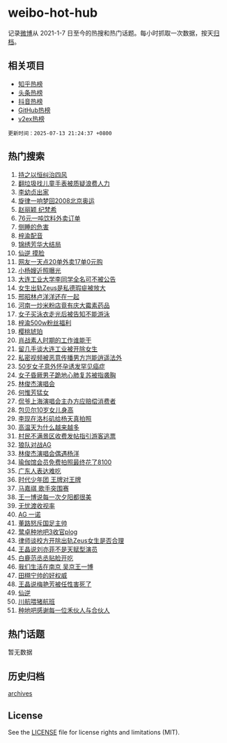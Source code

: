 # weibo-hot-hub

记录[微博](https://www.weibo.com)从 2021-1-7 日至今的热搜和热门话题。每小时抓取一次数据，按天[归档](archives)。

## 相关项目

- [知乎热榜](https://github.com/lonnyzhang423/zhihu-hot-hub)
- [头条热榜](https://github.com/lonnyzhang423/toutiao-hot-hub)
- [抖音热榜](https://github.com/lonnyzhang423/douyin-hot-hub)
- [GitHub热榜](https://github.com/lonnyzhang423/github-hot-hub)
- [v2ex热榜](https://github.com/lonnyzhang423/v2ex-hot-hub)


`更新时间：2025-07-13 21:24:37 +0800`

## 热门搜索

1. [持之以恒纠治四风](https://m.weibo.cn/search?containerid=100103type%3D1%26t%3D10%26q%3D%23%E6%8C%81%E4%B9%8B%E4%BB%A5%E6%81%92%E7%BA%A0%E6%B2%BB%E5%9B%9B%E9%A3%8E%23&stream_entry_id=51&isnewpage=1&extparam=seat%3D1%26pos%3D0%26dgr%3D0%26filter_type%3Drealtimehot%26stream_entry_id%3D51%26c_type%3D51%26q%3D%2523%25E6%258C%2581%25E4%25B9%258B%25E4%25BB%25A5%25E6%2581%2592%25E7%25BA%25A0%25E6%25B2%25BB%25E5%259B%259B%25E9%25A3%258E%2523%26cate%3D10103%26display_time%3D1752413075%26pre_seqid%3D175241307559300564119)
1. [翻垃圾找儿童手表被质疑浪费人力](https://m.weibo.cn/search?containerid=100103type%3D1%26t%3D10%26q%3D%23%E7%BF%BB%E5%9E%83%E5%9C%BE%E6%89%BE%E5%84%BF%E7%AB%A5%E6%89%8B%E8%A1%A8%E8%A2%AB%E8%B4%A8%E7%96%91%E6%B5%AA%E8%B4%B9%E4%BA%BA%E5%8A%9B%23&stream_entry_id=31&isnewpage=1&extparam=seat%3D1%26band_rank%3D1%26dgr%3D0%26stream_entry_id%3D31%26pos%3D0%26cate%3D5001%26filter_type%3Drealtimehot%26lcate%3D5001%26c_type%3D31%26q%3D%2523%25E7%25BF%25BB%25E5%259E%2583%25E5%259C%25BE%25E6%2589%25BE%25E5%2584%25BF%25E7%25AB%25A5%25E6%2589%258B%25E8%25A1%25A8%25E8%25A2%25AB%25E8%25B4%25A8%25E7%2596%2591%25E6%25B5%25AA%25E8%25B4%25B9%25E4%25BA%25BA%25E5%258A%259B%2523%26flag%3D0%26realpos%3D1%26display_time%3D1752413075%26pre_seqid%3D175241307559300564119)
1. [李幼贞出家](https://m.weibo.cn/search?containerid=100103type%3D1%26t%3D10%26q%3D%23%E6%9D%8E%E5%B9%BC%E8%B4%9E%E5%87%BA%E5%AE%B6%23&stream_entry_id=31&isnewpage=1&extparam=seat%3D1%26band_rank%3D2%26dgr%3D0%26stream_entry_id%3D31%26pos%3D1%26cate%3D5001%26filter_type%3Drealtimehot%26lcate%3D5001%26c_type%3D31%26q%3D%2523%25E6%259D%258E%25E5%25B9%25BC%25E8%25B4%259E%25E5%2587%25BA%25E5%25AE%25B6%2523%26flag%3D1%26realpos%3D2%26display_time%3D1752413075%26pre_seqid%3D175241307559300564119)
1. [旋律一响梦回2008北京奥运](https://m.weibo.cn/search?containerid=100103type%3D1%26t%3D10%26q%3D%23%E6%97%8B%E5%BE%8B%E4%B8%80%E5%93%8D%E6%A2%A6%E5%9B%9E2008%E5%8C%97%E4%BA%AC%E5%A5%A5%E8%BF%90%23&stream_entry_id=31&isnewpage=1&extparam=seat%3D1%26band_rank%3D3%26dgr%3D0%26stream_entry_id%3D31%26pos%3D2%26cate%3D5001%26filter_type%3Drealtimehot%26lcate%3D5001%26c_type%3D31%26q%3D%2523%25E6%2597%258B%25E5%25BE%258B%25E4%25B8%2580%25E5%2593%258D%25E6%25A2%25A6%25E5%259B%259E2008%25E5%258C%2597%25E4%25BA%25AC%25E5%25A5%25A5%25E8%25BF%2590%2523%26flag%3D0%26realpos%3D3%26display_time%3D1752413075%26pre_seqid%3D175241307559300564119)
1. [赵丽颖 纪梵希](https://m.weibo.cn/search?containerid=100103type%3D1%26t%3D10%26q%3D%E8%B5%B5%E4%B8%BD%E9%A2%96+%E7%BA%AA%E6%A2%B5%E5%B8%8C&stream_entry_id=31&isnewpage=1&extparam=seat%3D1%26band_rank%3D4%26dgr%3D0%26stream_entry_id%3D31%26pos%3D3%26cate%3D5001%26filter_type%3Drealtimehot%26lcate%3D5001%26c_type%3D31%26q%3D%25E8%25B5%25B5%25E4%25B8%25BD%25E9%25A2%2596%2520%25E7%25BA%25AA%25E6%25A2%25B5%25E5%25B8%258C%26flag%3D1%26realpos%3D4%26display_time%3D1752413075%26pre_seqid%3D175241307559300564119)
1. [76元一吨饮料外卖订单](https://m.weibo.cn/search?containerid=100103type%3D1%26t%3D10%26q%3D76%E5%85%83%E4%B8%80%E5%90%A8%E9%A5%AE%E6%96%99%E5%A4%96%E5%8D%96%E8%AE%A2%E5%8D%95&stream_entry_id=31&isnewpage=1&extparam=seat%3D1%26band_rank%3D5%26dgr%3D0%26stream_entry_id%3D31%26pos%3D4%26cate%3D5001%26filter_type%3Drealtimehot%26lcate%3D5001%26c_type%3D31%26q%3D76%25E5%2585%2583%25E4%25B8%2580%25E5%2590%25A8%25E9%25A5%25AE%25E6%2596%2599%25E5%25A4%2596%25E5%258D%2596%25E8%25AE%25A2%25E5%258D%2595%26flag%3D1%26realpos%3D5%26display_time%3D1752413075%26pre_seqid%3D175241307559300564119)
1. [侧睡的危害](https://m.weibo.cn/search?containerid=100103type%3D1%26t%3D10%26q%3D%E4%BE%A7%E7%9D%A1%E7%9A%84%E5%8D%B1%E5%AE%B3&stream_entry_id=31&isnewpage=1&extparam=seat%3D1%26band_rank%3D6%26dgr%3D0%26stream_entry_id%3D31%26pos%3D5%26cate%3D5001%26filter_type%3Drealtimehot%26lcate%3D5001%26c_type%3D31%26q%3D%25E4%25BE%25A7%25E7%259D%25A1%25E7%259A%2584%25E5%258D%25B1%25E5%25AE%25B3%26flag%3D0%26realpos%3D6%26display_time%3D1752413075%26pre_seqid%3D175241307559300564119)
1. [梓渝配音](https://m.weibo.cn/search?containerid=100103type%3D1%26t%3D10%26q%3D%E6%A2%93%E6%B8%9D%E9%85%8D%E9%9F%B3&stream_entry_id=31&isnewpage=1&extparam=seat%3D1%26band_rank%3D7%26dgr%3D0%26stream_entry_id%3D31%26pos%3D6%26cate%3D5001%26filter_type%3Drealtimehot%26lcate%3D5001%26c_type%3D31%26q%3D%25E6%25A2%2593%25E6%25B8%259D%25E9%2585%258D%25E9%259F%25B3%26flag%3D1%26realpos%3D7%26display_time%3D1752413075%26pre_seqid%3D175241307559300564119)
1. [锦绣芳华大结局](https://m.weibo.cn/search?containerid=100103type%3D1%26t%3D10%26q%3D%E9%94%A6%E7%BB%A3%E8%8A%B3%E5%8D%8E%E5%A4%A7%E7%BB%93%E5%B1%80&stream_entry_id=31&isnewpage=1&extparam=seat%3D1%26band_rank%3D8%26dgr%3D0%26stream_entry_id%3D31%26pos%3D7%26cate%3D5001%26filter_type%3Drealtimehot%26lcate%3D5001%26c_type%3D31%26q%3D%25E9%2594%25A6%25E7%25BB%25A3%25E8%258A%25B3%25E5%258D%258E%25E5%25A4%25A7%25E7%25BB%2593%25E5%25B1%2580%26flag%3D0%26realpos%3D8%26display_time%3D1752413075%26pre_seqid%3D175241307559300564119)
1. [仙逆 摸脸](https://m.weibo.cn/search?containerid=100103type%3D1%26t%3D10%26q%3D%E4%BB%99%E9%80%86+%E6%91%B8%E8%84%B8&stream_entry_id=31&isnewpage=1&extparam=seat%3D1%26band_rank%3D9%26dgr%3D0%26stream_entry_id%3D31%26pos%3D8%26cate%3D5001%26filter_type%3Drealtimehot%26lcate%3D5001%26c_type%3D31%26q%3D%25E4%25BB%2599%25E9%2580%2586%2520%25E6%2591%25B8%25E8%2584%25B8%26flag%3D0%26realpos%3D9%26display_time%3D1752413075%26pre_seqid%3D175241307559300564119)
1. [网友一天点20单外卖17单0元购](https://m.weibo.cn/search?containerid=100103type%3D1%26t%3D10%26q%3D%23%E7%BD%91%E5%8F%8B%E4%B8%80%E5%A4%A9%E7%82%B920%E5%8D%95%E5%A4%96%E5%8D%9617%E5%8D%950%E5%85%83%E8%B4%AD%23&stream_entry_id=31&isnewpage=1&extparam=seat%3D1%26band_rank%3D10%26dgr%3D0%26stream_entry_id%3D31%26pos%3D9%26cate%3D5001%26filter_type%3Drealtimehot%26lcate%3D5001%26c_type%3D31%26q%3D%2523%25E7%25BD%2591%25E5%258F%258B%25E4%25B8%2580%25E5%25A4%25A9%25E7%2582%25B920%25E5%258D%2595%25E5%25A4%2596%25E5%258D%259617%25E5%258D%25950%25E5%2585%2583%25E8%25B4%25AD%2523%26flag%3D1%26realpos%3D10%26display_time%3D1752413075%26pre_seqid%3D175241307559300564119)
1. [小杨嫂近照曝光](https://m.weibo.cn/search?containerid=100103type%3D1%26t%3D10%26q%3D%23%E5%B0%8F%E6%9D%A8%E5%AB%82%E8%BF%91%E7%85%A7%E6%9B%9D%E5%85%89%23&stream_entry_id=31&isnewpage=1&extparam=seat%3D1%26band_rank%3D11%26dgr%3D0%26stream_entry_id%3D31%26pos%3D10%26cate%3D5001%26filter_type%3Drealtimehot%26lcate%3D5001%26c_type%3D31%26q%3D%2523%25E5%25B0%258F%25E6%259D%25A8%25E5%25AB%2582%25E8%25BF%2591%25E7%2585%25A7%25E6%259B%259D%25E5%2585%2589%2523%26flag%3D1%26realpos%3D11%26display_time%3D1752413075%26pre_seqid%3D175241307559300564119)
1. [大连工业大学李同学全名可不被公告](https://m.weibo.cn/search?containerid=100103type%3D1%26t%3D10%26q%3D%23%E5%A4%A7%E8%BF%9E%E5%B7%A5%E4%B8%9A%E5%A4%A7%E5%AD%A6%E6%9D%8E%E5%90%8C%E5%AD%A6%E5%85%A8%E5%90%8D%E5%8F%AF%E4%B8%8D%E8%A2%AB%E5%85%AC%E5%91%8A%23&stream_entry_id=31&isnewpage=1&extparam=seat%3D1%26band_rank%3D12%26dgr%3D0%26stream_entry_id%3D31%26pos%3D11%26cate%3D5001%26filter_type%3Drealtimehot%26lcate%3D5001%26c_type%3D31%26q%3D%2523%25E5%25A4%25A7%25E8%25BF%259E%25E5%25B7%25A5%25E4%25B8%259A%25E5%25A4%25A7%25E5%25AD%25A6%25E6%259D%258E%25E5%2590%258C%25E5%25AD%25A6%25E5%2585%25A8%25E5%2590%258D%25E5%258F%25AF%25E4%25B8%258D%25E8%25A2%25AB%25E5%2585%25AC%25E5%2591%258A%2523%26flag%3D2%26realpos%3D12%26display_time%3D1752413075%26pre_seqid%3D175241307559300564119)
1. [女生出轨Zeus是私德瑕疵被放大](https://m.weibo.cn/search?containerid=100103type%3D1%26t%3D10%26q%3D%23%E5%A5%B3%E7%94%9F%E5%87%BA%E8%BD%A8Zeus%E6%98%AF%E7%A7%81%E5%BE%B7%E7%91%95%E7%96%B5%E8%A2%AB%E6%94%BE%E5%A4%A7%23&stream_entry_id=31&isnewpage=1&extparam=seat%3D1%26band_rank%3D13%26dgr%3D0%26stream_entry_id%3D31%26pos%3D12%26cate%3D5001%26filter_type%3Drealtimehot%26lcate%3D5001%26c_type%3D31%26q%3D%2523%25E5%25A5%25B3%25E7%2594%259F%25E5%2587%25BA%25E8%25BD%25A8Zeus%25E6%2598%25AF%25E7%25A7%2581%25E5%25BE%25B7%25E7%2591%2595%25E7%2596%25B5%25E8%25A2%25AB%25E6%2594%25BE%25E5%25A4%25A7%2523%26flag%3D2%26realpos%3D13%26display_time%3D1752413075%26pre_seqid%3D175241307559300564119)
1. [邢昭林卢洋洋还在一起](https://m.weibo.cn/search?containerid=100103type%3D1%26t%3D10%26q%3D%E9%82%A2%E6%98%AD%E6%9E%97%E5%8D%A2%E6%B4%8B%E6%B4%8B%E8%BF%98%E5%9C%A8%E4%B8%80%E8%B5%B7&stream_entry_id=31&isnewpage=1&extparam=seat%3D1%26band_rank%3D14%26dgr%3D0%26stream_entry_id%3D31%26pos%3D13%26cate%3D5001%26filter_type%3Drealtimehot%26lcate%3D5001%26c_type%3D31%26q%3D%25E9%2582%25A2%25E6%2598%25AD%25E6%259E%2597%25E5%258D%25A2%25E6%25B4%258B%25E6%25B4%258B%25E8%25BF%2598%25E5%259C%25A8%25E4%25B8%2580%25E8%25B5%25B7%26flag%3D2%26realpos%3D14%26display_time%3D1752413075%26pre_seqid%3D175241307559300564119)
1. [河南一炒米粉店竟有庆大霉素药品](https://m.weibo.cn/search?containerid=100103type%3D1%26t%3D10%26q%3D%23%E6%B2%B3%E5%8D%97%E4%B8%80%E7%82%92%E7%B1%B3%E7%B2%89%E5%BA%97%E7%AB%9F%E6%9C%89%E5%BA%86%E5%A4%A7%E9%9C%89%E7%B4%A0%E8%8D%AF%E5%93%81%23&stream_entry_id=31&isnewpage=1&extparam=seat%3D1%26band_rank%3D15%26dgr%3D0%26stream_entry_id%3D31%26pos%3D14%26cate%3D5001%26filter_type%3Drealtimehot%26lcate%3D5001%26c_type%3D31%26q%3D%2523%25E6%25B2%25B3%25E5%258D%2597%25E4%25B8%2580%25E7%2582%2592%25E7%25B1%25B3%25E7%25B2%2589%25E5%25BA%2597%25E7%25AB%259F%25E6%259C%2589%25E5%25BA%2586%25E5%25A4%25A7%25E9%259C%2589%25E7%25B4%25A0%25E8%258D%25AF%25E5%2593%2581%2523%26flag%3D1%26realpos%3D15%26display_time%3D1752413075%26pre_seqid%3D175241307559300564119)
1. [女子买泳衣走光后被告知不能游泳](https://m.weibo.cn/search?containerid=100103type%3D1%26t%3D10%26q%3D%23%E5%A5%B3%E5%AD%90%E4%B9%B0%E6%B3%B3%E8%A1%A3%E8%B5%B0%E5%85%89%E5%90%8E%E8%A2%AB%E5%91%8A%E7%9F%A5%E4%B8%8D%E8%83%BD%E6%B8%B8%E6%B3%B3%23&stream_entry_id=31&isnewpage=1&extparam=seat%3D1%26band_rank%3D16%26dgr%3D0%26stream_entry_id%3D31%26pos%3D15%26cate%3D5001%26filter_type%3Drealtimehot%26lcate%3D5001%26c_type%3D31%26q%3D%2523%25E5%25A5%25B3%25E5%25AD%2590%25E4%25B9%25B0%25E6%25B3%25B3%25E8%25A1%25A3%25E8%25B5%25B0%25E5%2585%2589%25E5%2590%258E%25E8%25A2%25AB%25E5%2591%258A%25E7%259F%25A5%25E4%25B8%258D%25E8%2583%25BD%25E6%25B8%25B8%25E6%25B3%25B3%2523%26flag%3D0%26realpos%3D16%26display_time%3D1752413075%26pre_seqid%3D175241307559300564119)
1. [梓渝500w粉丝福利](https://m.weibo.cn/search?containerid=100103type%3D1%26t%3D10%26q%3D%23%E6%A2%93%E6%B8%9D500w%E7%B2%89%E4%B8%9D%E7%A6%8F%E5%88%A9%23&stream_entry_id=31&isnewpage=1&extparam=seat%3D1%26band_rank%3D17%26dgr%3D0%26stream_entry_id%3D31%26pos%3D16%26cate%3D5001%26filter_type%3Drealtimehot%26lcate%3D5001%26c_type%3D31%26q%3D%2523%25E6%25A2%2593%25E6%25B8%259D500w%25E7%25B2%2589%25E4%25B8%259D%25E7%25A6%258F%25E5%2588%25A9%2523%26flag%3D2%26realpos%3D17%26display_time%3D1752413075%26pre_seqid%3D175241307559300564119)
1. [樱桃琥珀](https://m.weibo.cn/search?containerid=100103type%3D1%26t%3D10%26q%3D%E6%A8%B1%E6%A1%83%E7%90%A5%E7%8F%80&stream_entry_id=31&isnewpage=1&extparam=seat%3D1%26band_rank%3D18%26dgr%3D0%26stream_entry_id%3D31%26pos%3D17%26cate%3D5001%26filter_type%3Drealtimehot%26lcate%3D5001%26c_type%3D31%26q%3D%25E6%25A8%25B1%25E6%25A1%2583%25E7%2590%25A5%25E7%258F%2580%26flag%3D1%26realpos%3D18%26display_time%3D1752413075%26pre_seqid%3D175241307559300564119)
1. [肖战素人时期的工作谁能干](https://m.weibo.cn/search?containerid=100103type%3D1%26t%3D10%26q%3D%23%E8%82%96%E6%88%98%E7%B4%A0%E4%BA%BA%E6%97%B6%E6%9C%9F%E7%9A%84%E5%B7%A5%E4%BD%9C%E8%B0%81%E8%83%BD%E5%B9%B2%23&stream_entry_id=31&isnewpage=1&extparam=seat%3D1%26band_rank%3D19%26dgr%3D0%26stream_entry_id%3D31%26pos%3D18%26cate%3D5001%26filter_type%3Drealtimehot%26lcate%3D5001%26c_type%3D31%26q%3D%2523%25E8%2582%2596%25E6%2588%2598%25E7%25B4%25A0%25E4%25BA%25BA%25E6%2597%25B6%25E6%259C%259F%25E7%259A%2584%25E5%25B7%25A5%25E4%25BD%259C%25E8%25B0%2581%25E8%2583%25BD%25E5%25B9%25B2%2523%26flag%3D1%26realpos%3D19%26display_time%3D1752413075%26pre_seqid%3D175241307559300564119)
1. [留几手谈大连工业被开除女生](https://m.weibo.cn/search?containerid=100103type%3D1%26t%3D10%26q%3D%23%E7%95%99%E5%87%A0%E6%89%8B%E8%B0%88%E5%A4%A7%E8%BF%9E%E5%B7%A5%E4%B8%9A%E8%A2%AB%E5%BC%80%E9%99%A4%E5%A5%B3%E7%94%9F%23&stream_entry_id=31&isnewpage=1&extparam=seat%3D1%26band_rank%3D20%26dgr%3D0%26stream_entry_id%3D31%26pos%3D19%26cate%3D5001%26filter_type%3Drealtimehot%26lcate%3D5001%26c_type%3D31%26q%3D%2523%25E7%2595%2599%25E5%2587%25A0%25E6%2589%258B%25E8%25B0%2588%25E5%25A4%25A7%25E8%25BF%259E%25E5%25B7%25A5%25E4%25B8%259A%25E8%25A2%25AB%25E5%25BC%2580%25E9%2599%25A4%25E5%25A5%25B3%25E7%2594%259F%2523%26flag%3D1%26realpos%3D20%26display_time%3D1752413075%26pre_seqid%3D175241307559300564119)
1. [私密视频被恶意传播男方岂能逍遥法外](https://m.weibo.cn/search?containerid=100103type%3D1%26t%3D10%26q%3D%23%E7%A7%81%E5%AF%86%E8%A7%86%E9%A2%91%E8%A2%AB%E6%81%B6%E6%84%8F%E4%BC%A0%E6%92%AD%E7%94%B7%E6%96%B9%E5%B2%82%E8%83%BD%E9%80%8D%E9%81%A5%E6%B3%95%E5%A4%96%23&stream_entry_id=31&isnewpage=1&extparam=seat%3D1%26band_rank%3D21%26dgr%3D0%26stream_entry_id%3D31%26pos%3D20%26cate%3D5001%26filter_type%3Drealtimehot%26lcate%3D5001%26c_type%3D31%26q%3D%2523%25E7%25A7%2581%25E5%25AF%2586%25E8%25A7%2586%25E9%25A2%2591%25E8%25A2%25AB%25E6%2581%25B6%25E6%2584%258F%25E4%25BC%25A0%25E6%2592%25AD%25E7%2594%25B7%25E6%2596%25B9%25E5%25B2%2582%25E8%2583%25BD%25E9%2580%258D%25E9%2581%25A5%25E6%25B3%2595%25E5%25A4%2596%2523%26flag%3D2%26realpos%3D21%26display_time%3D1752413075%26pre_seqid%3D175241307559300564119)
1. [50岁女子意外怀孕诱发罕见癌症](https://m.weibo.cn/search?containerid=100103type%3D1%26t%3D10%26q%3D%2350%E5%B2%81%E5%A5%B3%E5%AD%90%E6%84%8F%E5%A4%96%E6%80%80%E5%AD%95%E8%AF%B1%E5%8F%91%E7%BD%95%E8%A7%81%E7%99%8C%E7%97%87%23&stream_entry_id=31&isnewpage=1&extparam=seat%3D1%26band_rank%3D22%26dgr%3D0%26stream_entry_id%3D31%26pos%3D21%26cate%3D5001%26filter_type%3Drealtimehot%26lcate%3D5001%26c_type%3D31%26q%3D%252350%25E5%25B2%2581%25E5%25A5%25B3%25E5%25AD%2590%25E6%2584%258F%25E5%25A4%2596%25E6%2580%2580%25E5%25AD%2595%25E8%25AF%25B1%25E5%258F%2591%25E7%25BD%2595%25E8%25A7%2581%25E7%2599%258C%25E7%2597%2587%2523%26flag%3D1%26realpos%3D22%26display_time%3D1752413075%26pre_seqid%3D175241307559300564119)
1. [女子昏厥男子跪地心肺复苏被指袭胸](https://m.weibo.cn/search?containerid=100103type%3D1%26t%3D10%26q%3D%23%E5%A5%B3%E5%AD%90%E6%98%8F%E5%8E%A5%E7%94%B7%E5%AD%90%E8%B7%AA%E5%9C%B0%E5%BF%83%E8%82%BA%E5%A4%8D%E8%8B%8F%E8%A2%AB%E6%8C%87%E8%A2%AD%E8%83%B8%23&stream_entry_id=31&isnewpage=1&extparam=seat%3D1%26band_rank%3D23%26dgr%3D0%26stream_entry_id%3D31%26pos%3D22%26cate%3D5001%26filter_type%3Drealtimehot%26lcate%3D5001%26c_type%3D31%26q%3D%2523%25E5%25A5%25B3%25E5%25AD%2590%25E6%2598%258F%25E5%258E%25A5%25E7%2594%25B7%25E5%25AD%2590%25E8%25B7%25AA%25E5%259C%25B0%25E5%25BF%2583%25E8%2582%25BA%25E5%25A4%258D%25E8%258B%258F%25E8%25A2%25AB%25E6%258C%2587%25E8%25A2%25AD%25E8%2583%25B8%2523%26flag%3D0%26realpos%3D23%26display_time%3D1752413075%26pre_seqid%3D175241307559300564119)
1. [林俊杰演唱会](https://m.weibo.cn/search?containerid=100103type%3D1%26t%3D10%26q%3D%E6%9E%97%E4%BF%8A%E6%9D%B0%E6%BC%94%E5%94%B1%E4%BC%9A&stream_entry_id=31&isnewpage=1&extparam=seat%3D1%26band_rank%3D24%26dgr%3D0%26stream_entry_id%3D31%26pos%3D23%26cate%3D5001%26filter_type%3Drealtimehot%26lcate%3D5001%26c_type%3D31%26q%3D%25E6%259E%2597%25E4%25BF%258A%25E6%259D%25B0%25E6%25BC%2594%25E5%2594%25B1%25E4%25BC%259A%26flag%3D0%26realpos%3D24%26display_time%3D1752413075%26pre_seqid%3D175241307559300564119)
1. [何惟芳猛女](https://m.weibo.cn/search?containerid=100103type%3D1%26t%3D10%26q%3D%E4%BD%95%E6%83%9F%E8%8A%B3%E7%8C%9B%E5%A5%B3&stream_entry_id=31&isnewpage=1&extparam=seat%3D1%26band_rank%3D25%26dgr%3D0%26stream_entry_id%3D31%26pos%3D24%26cate%3D5001%26filter_type%3Drealtimehot%26lcate%3D5001%26c_type%3D31%26q%3D%25E4%25BD%2595%25E6%2583%259F%25E8%258A%25B3%25E7%258C%259B%25E5%25A5%25B3%26flag%3D1%26realpos%3D25%26display_time%3D1752413075%26pre_seqid%3D175241307559300564119)
1. [侃爷上海演唱会主办方应赔偿消费者](https://m.weibo.cn/search?containerid=100103type%3D1%26t%3D10%26q%3D%23%E4%BE%83%E7%88%B7%E4%B8%8A%E6%B5%B7%E6%BC%94%E5%94%B1%E4%BC%9A%E4%B8%BB%E5%8A%9E%E6%96%B9%E5%BA%94%E8%B5%94%E5%81%BF%E6%B6%88%E8%B4%B9%E8%80%85%23&stream_entry_id=31&isnewpage=1&extparam=seat%3D1%26band_rank%3D26%26dgr%3D0%26stream_entry_id%3D31%26pos%3D25%26cate%3D5001%26filter_type%3Drealtimehot%26lcate%3D5001%26c_type%3D31%26q%3D%2523%25E4%25BE%2583%25E7%2588%25B7%25E4%25B8%258A%25E6%25B5%25B7%25E6%25BC%2594%25E5%2594%25B1%25E4%25BC%259A%25E4%25B8%25BB%25E5%258A%259E%25E6%2596%25B9%25E5%25BA%2594%25E8%25B5%2594%25E5%2581%25BF%25E6%25B6%2588%25E8%25B4%25B9%25E8%2580%2585%2523%26flag%3D1%26realpos%3D26%26display_time%3D1752413075%26pre_seqid%3D175241307559300564119)
1. [包贝尔10岁女儿身高](https://m.weibo.cn/search?containerid=100103type%3D1%26t%3D10%26q%3D%23%E5%8C%85%E8%B4%9D%E5%B0%9410%E5%B2%81%E5%A5%B3%E5%84%BF%E8%BA%AB%E9%AB%98%23&stream_entry_id=31&isnewpage=1&extparam=seat%3D1%26band_rank%3D27%26dgr%3D0%26stream_entry_id%3D31%26pos%3D26%26cate%3D5001%26filter_type%3Drealtimehot%26lcate%3D5001%26c_type%3D31%26q%3D%2523%25E5%258C%2585%25E8%25B4%259D%25E5%25B0%259410%25E5%25B2%2581%25E5%25A5%25B3%25E5%2584%25BF%25E8%25BA%25AB%25E9%25AB%2598%2523%26flag%3D0%26realpos%3D27%26display_time%3D1752413075%26pre_seqid%3D175241307559300564119)
1. [李现在洛杉矶给杨天真拍照](https://m.weibo.cn/search?containerid=100103type%3D1%26t%3D10%26q%3D%23%E6%9D%8E%E7%8E%B0%E5%9C%A8%E6%B4%9B%E6%9D%89%E7%9F%B6%E7%BB%99%E6%9D%A8%E5%A4%A9%E7%9C%9F%E6%8B%8D%E7%85%A7%23&stream_entry_id=31&isnewpage=1&extparam=seat%3D1%26band_rank%3D28%26dgr%3D0%26stream_entry_id%3D31%26pos%3D27%26cate%3D5001%26filter_type%3Drealtimehot%26lcate%3D5001%26c_type%3D31%26q%3D%2523%25E6%259D%258E%25E7%258E%25B0%25E5%259C%25A8%25E6%25B4%259B%25E6%259D%2589%25E7%259F%25B6%25E7%25BB%2599%25E6%259D%25A8%25E5%25A4%25A9%25E7%259C%259F%25E6%258B%258D%25E7%2585%25A7%2523%26flag%3D0%26realpos%3D28%26display_time%3D1752413075%26pre_seqid%3D175241307559300564119)
1. [高温天为什么越来越多](https://m.weibo.cn/search?containerid=100103type%3D1%26t%3D10%26q%3D%23%E9%AB%98%E6%B8%A9%E5%A4%A9%E4%B8%BA%E4%BB%80%E4%B9%88%E8%B6%8A%E6%9D%A5%E8%B6%8A%E5%A4%9A%23&stream_entry_id=31&isnewpage=1&extparam=seat%3D1%26band_rank%3D29%26dgr%3D0%26stream_entry_id%3D31%26pos%3D28%26cate%3D5001%26filter_type%3Drealtimehot%26lcate%3D5001%26c_type%3D31%26q%3D%2523%25E9%25AB%2598%25E6%25B8%25A9%25E5%25A4%25A9%25E4%25B8%25BA%25E4%25BB%2580%25E4%25B9%2588%25E8%25B6%258A%25E6%259D%25A5%25E8%25B6%258A%25E5%25A4%259A%2523%26flag%3D0%26realpos%3D29%26display_time%3D1752413075%26pre_seqid%3D175241307559300564119)
1. [村民不满景区收费发帖指引游客逃票](https://m.weibo.cn/search?containerid=100103type%3D1%26t%3D10%26q%3D%23%E6%9D%91%E6%B0%91%E4%B8%8D%E6%BB%A1%E6%99%AF%E5%8C%BA%E6%94%B6%E8%B4%B9%E5%8F%91%E5%B8%96%E6%8C%87%E5%BC%95%E6%B8%B8%E5%AE%A2%E9%80%83%E7%A5%A8%23&stream_entry_id=31&isnewpage=1&extparam=seat%3D1%26band_rank%3D30%26dgr%3D0%26stream_entry_id%3D31%26pos%3D29%26cate%3D5001%26filter_type%3Drealtimehot%26lcate%3D5001%26c_type%3D31%26q%3D%2523%25E6%259D%2591%25E6%25B0%2591%25E4%25B8%258D%25E6%25BB%25A1%25E6%2599%25AF%25E5%258C%25BA%25E6%2594%25B6%25E8%25B4%25B9%25E5%258F%2591%25E5%25B8%2596%25E6%258C%2587%25E5%25BC%2595%25E6%25B8%25B8%25E5%25AE%25A2%25E9%2580%2583%25E7%25A5%25A8%2523%26flag%3D1%26realpos%3D30%26display_time%3D1752413075%26pre_seqid%3D175241307559300564119)
1. [狼队对战AG](https://m.weibo.cn/search?containerid=100103type%3D1%26t%3D10%26q%3D%23%E7%8B%BC%E9%98%9F%E5%AF%B9%E6%88%98AG%23&stream_entry_id=31&isnewpage=1&extparam=seat%3D1%26band_rank%3D31%26dgr%3D0%26stream_entry_id%3D31%26pos%3D30%26cate%3D5001%26filter_type%3Drealtimehot%26lcate%3D5001%26c_type%3D31%26q%3D%2523%25E7%258B%25BC%25E9%2598%259F%25E5%25AF%25B9%25E6%2588%2598AG%2523%26flag%3D1%26realpos%3D31%26display_time%3D1752413075%26pre_seqid%3D175241307559300564119)
1. [林俊杰演唱会偶遇杨洋](https://m.weibo.cn/search?containerid=100103type%3D1%26t%3D10%26q%3D%23%E6%9E%97%E4%BF%8A%E6%9D%B0%E6%BC%94%E5%94%B1%E4%BC%9A%E5%81%B6%E9%81%87%E6%9D%A8%E6%B4%8B%23&stream_entry_id=31&isnewpage=1&extparam=seat%3D1%26band_rank%3D32%26dgr%3D0%26stream_entry_id%3D31%26pos%3D31%26cate%3D5001%26filter_type%3Drealtimehot%26lcate%3D5001%26c_type%3D31%26q%3D%2523%25E6%259E%2597%25E4%25BF%258A%25E6%259D%25B0%25E6%25BC%2594%25E5%2594%25B1%25E4%25BC%259A%25E5%2581%25B6%25E9%2581%2587%25E6%259D%25A8%25E6%25B4%258B%2523%26flag%3D1%26realpos%3D32%26display_time%3D1752413075%26pre_seqid%3D175241307559300564119)
1. [瑜伽馆会员免费拍照最终花了8100](https://m.weibo.cn/search?containerid=100103type%3D1%26t%3D10%26q%3D%23%E7%91%9C%E4%BC%BD%E9%A6%86%E4%BC%9A%E5%91%98%E5%85%8D%E8%B4%B9%E6%8B%8D%E7%85%A7%E6%9C%80%E7%BB%88%E8%8A%B1%E4%BA%868100%23&stream_entry_id=31&isnewpage=1&extparam=seat%3D1%26band_rank%3D33%26dgr%3D0%26stream_entry_id%3D31%26pos%3D32%26cate%3D5001%26filter_type%3Drealtimehot%26lcate%3D5001%26c_type%3D31%26q%3D%2523%25E7%2591%259C%25E4%25BC%25BD%25E9%25A6%2586%25E4%25BC%259A%25E5%2591%2598%25E5%2585%258D%25E8%25B4%25B9%25E6%258B%258D%25E7%2585%25A7%25E6%259C%2580%25E7%25BB%2588%25E8%258A%25B1%25E4%25BA%25868100%2523%26flag%3D1%26realpos%3D33%26display_time%3D1752413075%26pre_seqid%3D175241307559300564119)
1. [广东人表达难吃](https://m.weibo.cn/search?containerid=100103type%3D1%26t%3D10%26q%3D%E5%B9%BF%E4%B8%9C%E4%BA%BA%E8%A1%A8%E8%BE%BE%E9%9A%BE%E5%90%83&stream_entry_id=31&isnewpage=1&extparam=seat%3D1%26band_rank%3D34%26dgr%3D0%26stream_entry_id%3D31%26pos%3D33%26cate%3D5001%26filter_type%3Drealtimehot%26lcate%3D5001%26c_type%3D31%26q%3D%25E5%25B9%25BF%25E4%25B8%259C%25E4%25BA%25BA%25E8%25A1%25A8%25E8%25BE%25BE%25E9%259A%25BE%25E5%2590%2583%26flag%3D1%26realpos%3D34%26display_time%3D1752413075%26pre_seqid%3D175241307559300564119)
1. [时代少年团 王牌对王牌](https://m.weibo.cn/search?containerid=100103type%3D1%26t%3D10%26q%3D%E6%97%B6%E4%BB%A3%E5%B0%91%E5%B9%B4%E5%9B%A2+%E7%8E%8B%E7%89%8C%E5%AF%B9%E7%8E%8B%E7%89%8C&stream_entry_id=31&isnewpage=1&extparam=seat%3D1%26band_rank%3D35%26dgr%3D0%26stream_entry_id%3D31%26pos%3D34%26cate%3D5001%26filter_type%3Drealtimehot%26lcate%3D5001%26c_type%3D31%26q%3D%25E6%2597%25B6%25E4%25BB%25A3%25E5%25B0%2591%25E5%25B9%25B4%25E5%259B%25A2%2520%25E7%258E%258B%25E7%2589%258C%25E5%25AF%25B9%25E7%258E%258B%25E7%2589%258C%26flag%3D1%26realpos%3D35%26display_time%3D1752413075%26pre_seqid%3D175241307559300564119)
1. [马嘉祺 歌手突围赛](https://m.weibo.cn/search?containerid=100103type%3D1%26t%3D10%26q%3D%E9%A9%AC%E5%98%89%E7%A5%BA+%E6%AD%8C%E6%89%8B%E7%AA%81%E5%9B%B4%E8%B5%9B&stream_entry_id=31&isnewpage=1&extparam=seat%3D1%26band_rank%3D36%26dgr%3D0%26stream_entry_id%3D31%26pos%3D35%26cate%3D5001%26filter_type%3Drealtimehot%26lcate%3D5001%26c_type%3D31%26q%3D%25E9%25A9%25AC%25E5%2598%2589%25E7%25A5%25BA%2520%25E6%25AD%258C%25E6%2589%258B%25E7%25AA%2581%25E5%259B%25B4%25E8%25B5%259B%26flag%3D1%26realpos%3D36%26display_time%3D1752413075%26pre_seqid%3D175241307559300564119)
1. [王一博说每一次夕阳都很美](https://m.weibo.cn/search?containerid=100103type%3D1%26t%3D10%26q%3D%23%E7%8E%8B%E4%B8%80%E5%8D%9A%E8%AF%B4%E6%AF%8F%E4%B8%80%E6%AC%A1%E5%A4%95%E9%98%B3%E9%83%BD%E5%BE%88%E7%BE%8E%23&stream_entry_id=31&isnewpage=1&extparam=seat%3D1%26band_rank%3D37%26dgr%3D0%26stream_entry_id%3D31%26pos%3D36%26cate%3D5001%26filter_type%3Drealtimehot%26lcate%3D5001%26c_type%3D31%26q%3D%2523%25E7%258E%258B%25E4%25B8%2580%25E5%258D%259A%25E8%25AF%25B4%25E6%25AF%258F%25E4%25B8%2580%25E6%25AC%25A1%25E5%25A4%2595%25E9%2598%25B3%25E9%2583%25BD%25E5%25BE%2588%25E7%25BE%258E%2523%26flag%3D1%26realpos%3D37%26display_time%3D1752413075%26pre_seqid%3D175241307559300564119)
1. [无忧渡收视率](https://m.weibo.cn/search?containerid=100103type%3D1%26t%3D10%26q%3D%E6%97%A0%E5%BF%A7%E6%B8%A1%E6%94%B6%E8%A7%86%E7%8E%87&stream_entry_id=31&isnewpage=1&extparam=seat%3D1%26band_rank%3D38%26dgr%3D0%26stream_entry_id%3D31%26pos%3D37%26cate%3D5001%26filter_type%3Drealtimehot%26lcate%3D5001%26c_type%3D31%26q%3D%25E6%2597%25A0%25E5%25BF%25A7%25E6%25B8%25A1%25E6%2594%25B6%25E8%25A7%2586%25E7%258E%2587%26flag%3D1%26realpos%3D38%26display_time%3D1752413075%26pre_seqid%3D175241307559300564119)
1. [AG 一诺](https://m.weibo.cn/search?containerid=100103type%3D1%26t%3D10%26q%3DAG+%E4%B8%80%E8%AF%BA&stream_entry_id=31&isnewpage=1&extparam=seat%3D1%26band_rank%3D39%26dgr%3D0%26stream_entry_id%3D31%26pos%3D38%26cate%3D5001%26filter_type%3Drealtimehot%26lcate%3D5001%26c_type%3D31%26q%3DAG%2520%25E4%25B8%2580%25E8%25AF%25BA%26flag%3D1%26realpos%3D39%26display_time%3D1752413075%26pre_seqid%3D175241307559300564119)
1. [董路怒斥国足主帅](https://m.weibo.cn/search?containerid=100103type%3D1%26t%3D10%26q%3D%E8%91%A3%E8%B7%AF%E6%80%92%E6%96%A5%E5%9B%BD%E8%B6%B3%E4%B8%BB%E5%B8%85&stream_entry_id=31&isnewpage=1&extparam=seat%3D1%26band_rank%3D40%26dgr%3D0%26stream_entry_id%3D31%26pos%3D39%26cate%3D5001%26filter_type%3Drealtimehot%26lcate%3D5001%26c_type%3D31%26q%3D%25E8%2591%25A3%25E8%25B7%25AF%25E6%2580%2592%25E6%2596%25A5%25E5%259B%25BD%25E8%25B6%25B3%25E4%25B8%25BB%25E5%25B8%2585%26flag%3D1%26realpos%3D40%26display_time%3D1752413075%26pre_seqid%3D175241307559300564119)
1. [鹭卓种地吧3收官plog](https://m.weibo.cn/search?containerid=100103type%3D1%26t%3D10%26q%3D%E9%B9%AD%E5%8D%93%E7%A7%8D%E5%9C%B0%E5%90%A73%E6%94%B6%E5%AE%98plog&stream_entry_id=31&isnewpage=1&extparam=seat%3D1%26band_rank%3D41%26dgr%3D0%26stream_entry_id%3D31%26pos%3D40%26cate%3D5001%26filter_type%3Drealtimehot%26lcate%3D5001%26c_type%3D31%26q%3D%25E9%25B9%25AD%25E5%258D%2593%25E7%25A7%258D%25E5%259C%25B0%25E5%2590%25A73%25E6%2594%25B6%25E5%25AE%2598plog%26flag%3D1%26realpos%3D41%26display_time%3D1752413075%26pre_seqid%3D175241307559300564119)
1. [律师谈校方开除出轨Zeus女生是否合理](https://m.weibo.cn/search?containerid=100103type%3D1%26t%3D10%26q%3D%23%E5%BE%8B%E5%B8%88%E8%B0%88%E6%A0%A1%E6%96%B9%E5%BC%80%E9%99%A4%E5%87%BA%E8%BD%A8Zeus%E5%A5%B3%E7%94%9F%E6%98%AF%E5%90%A6%E5%90%88%E7%90%86%23&stream_entry_id=31&isnewpage=1&extparam=seat%3D1%26band_rank%3D42%26dgr%3D0%26stream_entry_id%3D31%26pos%3D41%26cate%3D5001%26filter_type%3Drealtimehot%26lcate%3D5001%26c_type%3D31%26q%3D%2523%25E5%25BE%258B%25E5%25B8%2588%25E8%25B0%2588%25E6%25A0%25A1%25E6%2596%25B9%25E5%25BC%2580%25E9%2599%25A4%25E5%2587%25BA%25E8%25BD%25A8Zeus%25E5%25A5%25B3%25E7%2594%259F%25E6%2598%25AF%25E5%2590%25A6%25E5%2590%2588%25E7%2590%2586%2523%26flag%3D1%26realpos%3D42%26display_time%3D1752413075%26pre_seqid%3D175241307559300564119)
1. [王晶说刘亦菲不是天赋型演员](https://m.weibo.cn/search?containerid=100103type%3D1%26t%3D10%26q%3D%23%E7%8E%8B%E6%99%B6%E8%AF%B4%E5%88%98%E4%BA%A6%E8%8F%B2%E4%B8%8D%E6%98%AF%E5%A4%A9%E8%B5%8B%E5%9E%8B%E6%BC%94%E5%91%98%23&stream_entry_id=31&isnewpage=1&extparam=seat%3D1%26band_rank%3D43%26dgr%3D0%26stream_entry_id%3D31%26pos%3D42%26cate%3D5001%26filter_type%3Drealtimehot%26lcate%3D5001%26c_type%3D31%26q%3D%2523%25E7%258E%258B%25E6%2599%25B6%25E8%25AF%25B4%25E5%2588%2598%25E4%25BA%25A6%25E8%258F%25B2%25E4%25B8%258D%25E6%2598%25AF%25E5%25A4%25A9%25E8%25B5%258B%25E5%259E%258B%25E6%25BC%2594%25E5%2591%2598%2523%26flag%3D1%26realpos%3D43%26display_time%3D1752413075%26pre_seqid%3D175241307559300564119)
1. [白鹿范丞丞贴脸开吃](https://m.weibo.cn/search?containerid=100103type%3D1%26t%3D10%26q%3D%E7%99%BD%E9%B9%BF%E8%8C%83%E4%B8%9E%E4%B8%9E%E8%B4%B4%E8%84%B8%E5%BC%80%E5%90%83&stream_entry_id=31&isnewpage=1&extparam=seat%3D1%26band_rank%3D44%26dgr%3D0%26stream_entry_id%3D31%26pos%3D43%26cate%3D5001%26filter_type%3Drealtimehot%26lcate%3D5001%26c_type%3D31%26q%3D%25E7%2599%25BD%25E9%25B9%25BF%25E8%258C%2583%25E4%25B8%259E%25E4%25B8%259E%25E8%25B4%25B4%25E8%2584%25B8%25E5%25BC%2580%25E5%2590%2583%26flag%3D1%26realpos%3D44%26display_time%3D1752413075%26pre_seqid%3D175241307559300564119)
1. [我们生活在南京 吴京王一博](https://m.weibo.cn/search?containerid=100103type%3D1%26t%3D10%26q%3D%E6%88%91%E4%BB%AC%E7%94%9F%E6%B4%BB%E5%9C%A8%E5%8D%97%E4%BA%AC+%E5%90%B4%E4%BA%AC%E7%8E%8B%E4%B8%80%E5%8D%9A&stream_entry_id=31&isnewpage=1&extparam=seat%3D1%26band_rank%3D45%26dgr%3D0%26stream_entry_id%3D31%26pos%3D44%26cate%3D5001%26filter_type%3Drealtimehot%26lcate%3D5001%26c_type%3D31%26q%3D%25E6%2588%2591%25E4%25BB%25AC%25E7%2594%259F%25E6%25B4%25BB%25E5%259C%25A8%25E5%258D%2597%25E4%25BA%25AC%2520%25E5%2590%25B4%25E4%25BA%25AC%25E7%258E%258B%25E4%25B8%2580%25E5%258D%259A%26flag%3D1%26realpos%3D45%26display_time%3D1752413075%26pre_seqid%3D175241307559300564119)
1. [田栩宁帅的好权威](https://m.weibo.cn/search?containerid=100103type%3D1%26t%3D10%26q%3D%23%E7%94%B0%E6%A0%A9%E5%AE%81%E5%B8%85%E7%9A%84%E5%A5%BD%E6%9D%83%E5%A8%81%23&stream_entry_id=31&isnewpage=1&extparam=seat%3D1%26band_rank%3D46%26dgr%3D0%26stream_entry_id%3D31%26pos%3D45%26cate%3D5001%26filter_type%3Drealtimehot%26lcate%3D5001%26c_type%3D31%26q%3D%2523%25E7%2594%25B0%25E6%25A0%25A9%25E5%25AE%2581%25E5%25B8%2585%25E7%259A%2584%25E5%25A5%25BD%25E6%259D%2583%25E5%25A8%2581%2523%26flag%3D0%26realpos%3D46%26display_time%3D1752413075%26pre_seqid%3D175241307559300564119)
1. [王晶说梅艳芳被任性害死了](https://m.weibo.cn/search?containerid=100103type%3D1%26t%3D10%26q%3D%23%E7%8E%8B%E6%99%B6%E8%AF%B4%E6%A2%85%E8%89%B3%E8%8A%B3%E8%A2%AB%E4%BB%BB%E6%80%A7%E5%AE%B3%E6%AD%BB%E4%BA%86%23&stream_entry_id=31&isnewpage=1&extparam=seat%3D1%26band_rank%3D47%26dgr%3D0%26stream_entry_id%3D31%26pos%3D46%26cate%3D5001%26filter_type%3Drealtimehot%26lcate%3D5001%26c_type%3D31%26q%3D%2523%25E7%258E%258B%25E6%2599%25B6%25E8%25AF%25B4%25E6%25A2%2585%25E8%2589%25B3%25E8%258A%25B3%25E8%25A2%25AB%25E4%25BB%25BB%25E6%2580%25A7%25E5%25AE%25B3%25E6%25AD%25BB%25E4%25BA%2586%2523%26flag%3D1%26realpos%3D47%26display_time%3D1752413075%26pre_seqid%3D175241307559300564119)
1. [仙逆](https://m.weibo.cn/search?containerid=100103type%3D1%26t%3D10%26q%3D%E4%BB%99%E9%80%86&stream_entry_id=31&isnewpage=1&extparam=seat%3D1%26band_rank%3D48%26dgr%3D0%26stream_entry_id%3D31%26pos%3D47%26cate%3D5001%26filter_type%3Drealtimehot%26lcate%3D5001%26c_type%3D31%26q%3D%25E4%25BB%2599%25E9%2580%2586%26flag%3D0%26realpos%3D48%26display_time%3D1752413075%26pre_seqid%3D175241307559300564119)
1. [川航喂猪航班](https://m.weibo.cn/search?containerid=100103type%3D1%26t%3D10%26q%3D%E5%B7%9D%E8%88%AA%E5%96%82%E7%8C%AA%E8%88%AA%E7%8F%AD&stream_entry_id=31&isnewpage=1&extparam=seat%3D1%26band_rank%3D49%26dgr%3D0%26stream_entry_id%3D31%26pos%3D48%26cate%3D5001%26filter_type%3Drealtimehot%26lcate%3D5001%26c_type%3D31%26q%3D%25E5%25B7%259D%25E8%2588%25AA%25E5%2596%2582%25E7%258C%25AA%25E8%2588%25AA%25E7%258F%25AD%26flag%3D0%26realpos%3D49%26display_time%3D1752413075%26pre_seqid%3D175241307559300564119)
1. [种地吧感谢每一位禾伙人与合伙人](https://m.weibo.cn/search?containerid=100103type%3D1%26t%3D10%26q%3D%E7%A7%8D%E5%9C%B0%E5%90%A7%E6%84%9F%E8%B0%A2%E6%AF%8F%E4%B8%80%E4%BD%8D%E7%A6%BE%E4%BC%99%E4%BA%BA%E4%B8%8E%E5%90%88%E4%BC%99%E4%BA%BA&stream_entry_id=31&isnewpage=1&extparam=seat%3D1%26band_rank%3D50%26dgr%3D0%26stream_entry_id%3D31%26pos%3D49%26cate%3D5001%26filter_type%3Drealtimehot%26lcate%3D5001%26c_type%3D31%26q%3D%25E7%25A7%258D%25E5%259C%25B0%25E5%2590%25A7%25E6%2584%259F%25E8%25B0%25A2%25E6%25AF%258F%25E4%25B8%2580%25E4%25BD%258D%25E7%25A6%25BE%25E4%25BC%2599%25E4%25BA%25BA%25E4%25B8%258E%25E5%2590%2588%25E4%25BC%2599%25E4%25BA%25BA%26flag%3D1%26realpos%3D50%26display_time%3D1752413075%26pre_seqid%3D175241307559300564119)

## 热门话题

暂无数据

## 历史归档

[archives](archives)

## License

See the [LICENSE](LICENSE) file for license rights and limitations (MIT).

